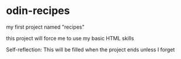 # odin-recipes
my first project named "recipes"

this project will force me to use my basic HTML skills

Self-reflection: This will be filled when the project ends unless I forget
